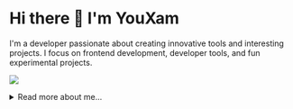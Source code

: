 # Hi there 👋 I'm YouXam

I'm a developer passionate about creating innovative tools and interesting projects. I focus on frontend development, developer tools, and fun experimental projects.

![](https://github-readme-stats-lac-nu-20.vercel.app/api/wakatime?username=youxam&layout=compact&langs_count=20&custom_title=YouXam%20WakaTime%20Stats)

<details>

<summary>
Read more about me...
</summary>

## 🚀 Featured Projects

### Frontend Projects
- **[vue-sfc-component](https://github.com/YouXam/vue-sfc-component)** - A browser-based compiler and mounting system for Vue Single File Components (SFCs)
- **[mdvc](https://github.com/YouXam/mdvc)** - Transform markdown-vue files into Vue components directly in the browser

### Fun Projects
- **[BUPT Progress](https://github.com/YouXam/progress-open-graph)** - Track semester and holiday progress at BUPT through dynamic Open Graph images
- **[Kobe Numbers](https://github.com/YouXam/kobe_numbers)** - A Typst library that creates numbers using Kobe Bryant's images
- **[Soviet Matrix](https://github.com/YouXam/soviet-matrix)** - A Tetris implementation written in Typst
- **[TypstFront](https://github.com/YouXam/TypstFront)** - A web frontend framework for Typst

### Developer Tools & APIs
- **[Notion-GitHub-Sync](https://github.com/YouXam/Notion-GitHub-Sync)** - GitHub Action for seamless Notion page synchronization
- **[Telegraphize](https://github.com/YouXam/Telegraphize)** - Tool to publish webpages to Telegraph
- **[CF Counter](https://github.com/YouXam/cf-counter)** - Lightweight counter service built on Cloudflare Workers
- **[Geo Note](https://github.com/YouXam/geo-note)** - Location-based note-taking app with map visualization
- **[Is Search Bot](https://github.com/YouXam/is-search-bot)** - API to detect search engine bot IPs

## 🛠️ Technologies
- Web Development
  - React.js, Vue.js
  - TypeScript/JavaScript
- Server & Runtime Environments
  - Golang
  - Rust
  - Python
  - JavaScript Runtimes (Node.js, Bun, Deno)
  - Cloudflare Serveless (Workers, Pages, etc.)
- Infrastructure & DevOps
  - Docker containerization
  - Kubernetes
  - Terraform
  - Cloudflare
- Embedded Development
  - Basic embedded development experience
  - C and Rust programming on ESP32 microcontrollers

##  🏢 Organization

Core member of **[BYR Docs](https://github.com/byrdocs)** - BUPT's educational resource sharing platform, independently developed frontend and backend systems while leading CI/CLI development.

</details>
